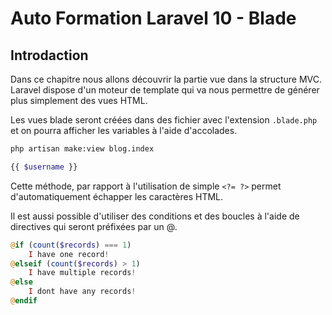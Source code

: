 # Auto Formation Laravel 10 - Blade
## Introdaction

Dans ce chapitre nous allons découvrir la partie vue dans la structure MVC. Laravel dispose d'un moteur de template qui va nous permettre de générer plus simplement des vues HTML.

Les vues blade seront créées dans des fichier avec l'extension `.blade.php` et on pourra afficher les variables à l'aide d'accolades.

```bash
php artisan make:view blog.index
```

```php
{{ $username }}
```

Cette méthode, par rapport à l'utilisation de simple `<?= ?>` permet d'automatiquement échapper les caractères HTML.

Il est aussi possible d'utiliser des conditions et des boucles à l'aide de directives qui seront préfixées par un @.

```php
@if (count($records) === 1)
    I have one record!
@elseif (count($records) > 1)
    I have multiple records!
@else
    I dont have any records!
@endif
```

